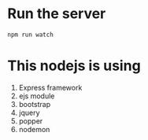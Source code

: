 # Run the server

```npm run watch ```

# This nodejs is using
  1. Express framework
  2. ejs module
  3. bootstrap
  4. jquery
  5. popper
  6. nodemon